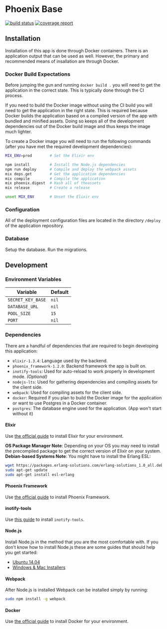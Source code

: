 # Phoenix Base

[![build status](https://gitlab.com/nikko.miu/phoenix_base/badges/master/build.svg)](https://gitlab.com/nikko.miu/phoenix_base/commits/master)
[![coverage report](https://gitlab.com/nikko.miu/phoenix_base/badges/master/coverage.svg)](https://gitlab.com/nikko.miu/phoenix_base/commits/master)

## Installation

Installation of this app is done through Docker containers. There is an application output that
can be used as well. However, the primary and recommended means of insallation are through Docker.

### Docker Build Expectations

Before jumping the gun and running `docker build .` you will need to get the application in the correct state. This is typically done through the CI process.

If you need to build the Docker image without using the CI build you will need to get the application in the right state. This is required because Docker builds the application based on a compiled version of the app with bundled and minified assets. Doing so keeps all of the development dependencies out of the Docker build image and thus keeps the image much lighter.

To create a Docker image you will need to run the following commands (after you have met the required development dependencies):

```bash
MIX_ENV=prod        # Set the Elixir env

npm install         # Install the Node.js dependencies
npm run deploy      # Compile and deploy the webpack assets
mix deps.get        # Get the application dependencies
mix compile         # Compile the application
mix phoenix.digest  # Hash all of theassets
mix release         # Create a release

unset MIX_ENV       # Unset the Elixir env
```

### Configuration

All of the deployment configuration files are located in the directory `/deploy` of the application repository.

### Database

Setup the database.
Run the migrations.

## Development

### Environment Variables

| Variable | Default |
| -------- | ------- |
| `SECRET_KEY_BASE` | `nil` |
| `DATABASE_URL` | `nil` |
| `POOL_SIZE` | `15` |
| `PORT` | `nil` |

### Dependencies

There are a handful of dependencies that are required to begin developing this application:

- `elixir-1.3.4`: Language used by the backend.
- `phoenix_framework-1.2.0`: Backend framework the app is built on.
- `inotify-tools`: Used for auto-reload to work properly in development mode. *(Optional)*
- `nodejs-lts`: Used for gathering dependencies and compiling assets for the client side.
- `webpack`: Used for compiling assets for the client side.
- `docker`: Required if you plan to build the Docker image for the application or want to use Postgres in a Docker container.
- `postgres`: The database engine used for the application. (App won't start without it)

#### Elixir

Use [the official guide](http://elixir-lang.org/install.html) to install Elixir for your environment.

**OS Package Manager Note**: Depending on your OS you may need to install the precompiled package to get the correct version of Elixir on your system.
**Debian-based Systems Note**: You might have to install the Erlang ESL:

```bash
wget https://packages.erlang-solutions.com/erlang-solutions_1.0_all.deb && sudo dpkg -i erlang-solutions_1.0_all.deb
sudo apt-get update
sudo apt-get install esl-erlang
```

#### Phoenix Framework

Use [the official guide](http://www.phoenixframework.org/docs/installation) to install Phoenix Framework.

#### inotify-tools

Use [this guide](https://github.com/rvoicilas/inotify-tools/wiki) to install `inotify-tools`.

#### Node.js

Install Node.js in the method that you are the most comfortable with. If you don't know how to install Node.js these are some guides that should help you get started:

- [Ubuntu 14.04](https://www.digitalocean.com/community/tutorials/how-to-install-node-js-on-an-ubuntu-14-04-server)
- [Windows & Mac Installers](https://nodejs.org/en/download/)

#### Webpack

After Node.js is installed Webpack can be installed simply by running:

```bash
sudo npm install -g webpack
```

#### Docker

Use [the official guide](https://docs.docker.com/engine/installation/) to install Docker for your environment.
